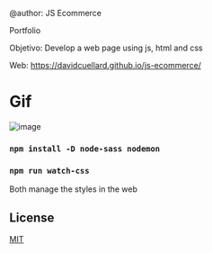 @author: JS Ecommerce

Portfolio

Objetivo: Develop a web page using js, html and css

Web: https://davidcuellard.github.io/js-ecommerce/

# Gif

![image](https://github.com/davidcuellard/js-ecommerce/blob/main/media/gif.gif?raw=true)

### `npm install -D node-sass nodemon`
### `npm run watch-css`

Both manage the styles in the web

## License
[MIT](https://choosealicense.com/licenses/mit/)
